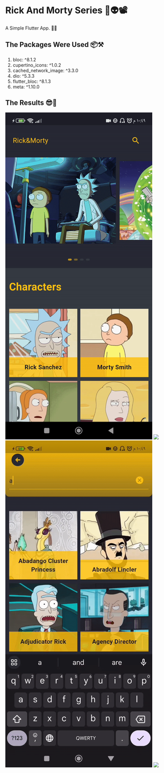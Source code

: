 # Rick And Morty Series 🧠👽📽️

A Simple Flutter App. 📱🧰

## The Packages Were Used 📦⚒️   
1) bloc: ^8.1.2  
2) cupertino_icons: ^1.0.2  
3) cached_network_image: ^3.3.0  
4) dio: ^5.3.3
5) flutter_bloc: ^8.1.3
6) meta: ^1.10.0  

## The Results 😎🌆  
<img src="assets/mobile/header.gif">  

<img src="assets/mobile/body.gif">  

<img src="assets/mobile/search.gif">  

<img src="assets/mobile/connectionerror(1).jpg">  
